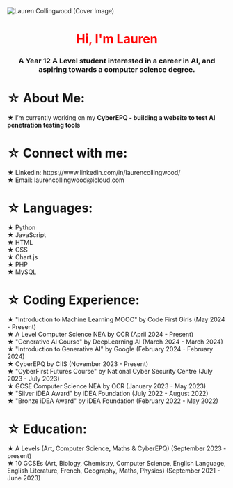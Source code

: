 <img src="https://i.postimg.cc/J4NXnR8z/Lauren-Collingwood.png" alt="Lauren Collingwood (Cover Image)">
<h1 align="center" style="color:red;">Hi, I'm Lauren</h1>
<h3 align="center">A Year 12 A Level student interested in a career in AI, and aspiring towards a computer science degree.</h3>

<h1 align="left">☆ About Me:</h1>

★ I’m currently working on my **CyberEPQ - building a website to test AI penetration testing tools** <br>

<h1 align="left">☆ Connect with me:</h1>
★ Linkedin: https://www.linkedin.com/in/laurencollingwood/ <br>
★ Email: laurencollingwood@icloud.com <br>

<h1 align="left">☆ Languages:</h1>

★ Python<br>
★ JavaScript<br>
★ HTML<br>
★ CSS<br>
★ Chart.js<br>
★ PHP<br>
★ MySQL<br>

<h1 align="left">☆ Coding Experience:</h1>

★ "Introduction to Machine Learning MOOC" by Code First Girls (May 2024 - Present)<br>
★ A Level Computer Science NEA by OCR (April 2024 - Present)<br>
★ "Generative AI Course" by DeepLearning.AI (March 2024 - March 2024)<br>
★ "Introduction to Generative AI" by Google (February 2024 - February 2024)<br>
★ CyberEPQ by CIIS (November 2023 - Present)<br>
★ "CyberFirst Futures Course" by National Cyber Security Centre (July 2023 - July 2023)<br>
★ GCSE Computer Science NEA by OCR (January 2023 - May 2023)<br>
★ "Silver iDEA Award" by iDEA Foundation (July 2022 - August 2022)<br>
★ "Bronze iDEA Award" by iDEA Foundation (February 2022 - May 2022)<br>
  
<h1 align="left">☆ Education:</h1>

★ A Levels (Art, Computer Science, Maths & CyberEPQ) (September 2023 - present)<br>
★ 10 GCSEs (Art, Biology, Chemistry, Computer Science, English Language, English Literature, French, Geography, Maths, Physics) (September 2021 - June 2023)
